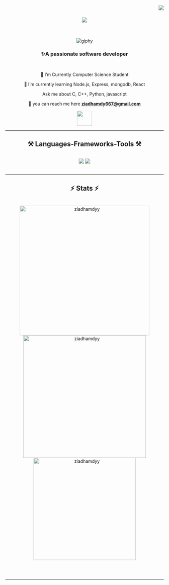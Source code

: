 <img align="right" src="https://visitor-badge.laobi.icu/badge?page_id=ZiadHamdyy.ZiadHamdyy">


<h1 align="center">
    <img src="https://readme-typing-svg.herokuapp.com/?font=Righteous&size=35&center=true&vCenter=true&width=500&height=70&duration=4000&lines=Hi+There!+👋;+I'm+Ziad+Hamdy!;" />
</h1>

<br/>

<div align="center">

![giphy](https://github.com/ZiadHamdyy/ZiadHamdyy/assets/133340500/bcb7cd72-2559-4644-a8fa-0c269a6a84cd)


</div>


<h3 align="center">✨A passionate software developer</h3>

<br/>

<div align="center">
 
 🔭 I’m Currently Computer Science Student
 
 🌱 I’m currently learning Node.js, Express, mongodb, React

  Ask me about C, C++, Python, javascript

  💬 you can reach me here **ziadhamdy667@gmail.com**

 </div>


 
<div align="center">
  <a href="https://www.linkedin.com/in/ziad-hamdy-0a83651b1/" target="_blank">
    <img src="https://cdn2.iconfinder.com/data/icons/social-media-2285/512/1_Linkedin_unofficial_colored_svg-512.png" width="48"/>
  </a>
</div>

 <hr/>
 
<h2 align="center">⚒️ Languages-Frameworks-Tools ⚒️</h2>
<br/>
<div align="center">
    <img src="https://skillicons.dev/icons?i=c,cpp,python,javascript,typescript,java,html,css,react" />
    <img src="https://skillicons.dev/icons?i=nodejs,express,vscode,github,git,linux,mongodb,mysql,flask" /><br>
</div>

<br/>
<hr/>


<h2 align="center">⚡ Stats ⚡</h2>
<br>
<div align=center>
  <img width=412 src="https://github-readme-streak-stats-salesp07.vercel.app/?user=ziadhamdyy&count_private=true&theme=react&border_radius=10" alt="ziadhamdyy"/>
  <img width=390 src="https://github-readme-stats-salesp07.vercel.app/api?username=ziadhamdyy&count_private=true&show_icons=true&theme=react&rank_icon=github&border_radius=10" alt="ziadhamdyy" />
  <br/>
  <img width=325 align="center" src="https://github-readme-stats-salesp07.vercel.app/api/top-langs/?username=ziadhamdyy&hide=HTML&langs_count=8&layout=compact&theme=react&border_radius=10&size_weight=0.5&count_weight=0.5&exclude_repo=github-readme-stats" alt="ziadhamdyy" />
</div>

<br/><br/>

<hr/>

<br/>


<br/>
